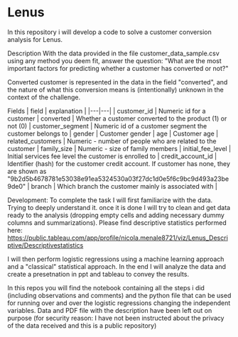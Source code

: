 # Lenus
In this repository i will develop a code to solve a customer conversion analysis for Lenus.

Description
With the data provided in the file customer_data_sample.csv using any method you deem fit, answer
the question:
"What are the most important factors for predicting whether a customer has converted or not?"

Converted customer is represented in the data in the field "converted", and the nature of what this
conversion means is (intentionally) unknown in the context of the challenge.

Fields
| field | explanation |
|---|---|
| customer_id | Numeric id for a customer
| converted | Whether a customer converted to the product (1) or not (0)
| customer_segment | Numeric id of a customer segment the customer belongs to
| gender | Customer gender
| age | Customer age
| related_customers | Numeric - number of people who are related to the customer
| family_size | Numeric - size of family members
| initial_fee_level | Initial services fee level the customer is enrolled to
| credit_account_id | Identifier (hash) for the customer credit account. If customer has none, they are
shown as "9b2d5b4678781e53038e91ea5324530a03f27dc1d0e5f6c9bc9d493a23be9de0"
| branch | Which branch the customer mainly is associated with |

Development:
To complete the task I will first familiarize with the data. Trying to deeply understand it. once it is done I will try to clean and get data ready to the analysis (dropping empty cells and adding necessary dummy columns and summarizations).
Please find descriptive statistics performed here: https://public.tableau.com/app/profile/nicola.menale8721/viz/Lenus_Descriptive/Descriptivestatistics

I will then perform logistic regressions using a machine learning approach and a "classical" statistical approach.
In the end I will analyze the data and create a presetnation in ppt and tableau to convey the results.

In this repos you will find the notebook containing all the steps i did (including observations and comments) and the python file that can be used for running over and over the logistic regressions changing the independent variables.
Data and PDF file with the description have been left out on purpose (for security reason: I have not been instructed about the privacy of the data received and this is a public repository)